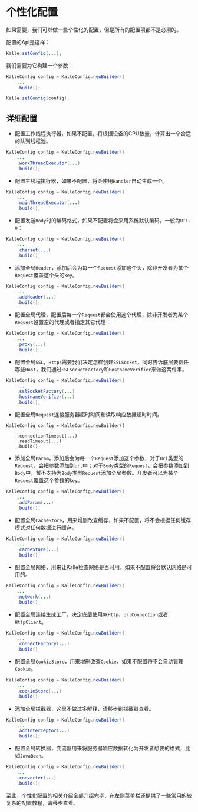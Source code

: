 # 个性化配置

如果需要，我们可以做一些个性化的配置，但是所有的配置项都不是必须的。

配置的Api是这样：
```java
Kalle.setConfig(...);
```

我们需要为它构建一个参数：
```java
KalleConfig config = KalleConfig.newBuilder()
    ...
    .build();

Kalle.setConfig(config);
```

## 详细配置
* 配置工作线程执行器，如果不配置，将根据设备的CPU数量，计算出一个合适的队列线程池。
```java
KalleConfig config = KalleConfig.newBuilder()
    ...
    .workThreadExecutor(...)
    .build();
```

* 配置主线程执行器，如果不配置，将会使用`Handler`自动生成一个。
```java
KalleConfig config = KalleConfig.newBuilder()
    ...
    .mainThreadExecutor(...)
    .build();
```

* 配置发送`Body`时的编码格式，如果不配置将会采用系统默认编码，一般为`UTF-8`：
```java
KalleConfig config = KalleConfig.newBuilder()
    ...
    .charset(...)
    .build();
```

* 添加全局`Header`，添加后会为每一个`Request`添加这个头，除非开发者为某个`Request`覆盖这个头的`key`。
```java
KalleConfig config = KalleConfig.newBuilder()
    ...
    .addHeader(...)
    .build();
```

* 配置全局代理，配置后每一个`Request`都会使用这个代理，除非开发者为某个`Request`设置空的代理或者指定其它代理：
```java
KalleConfig config = KalleConfig.newBuilder()
    ...
    .proxy(...)
    .build();
```

* 配置全局`SSL`，`Https`需要我们决定怎样创建`SSLSocket`，同时告诉底层要信任哪些`Host`，我们通过`SSLSocketFactory`和`HostnameVerifier`来做这两件事。
```java
KalleConfig config = KalleConfig.newBuilder()
    ...
    .sslSocketFactory(...)
    .hostnameVerifier(...)
    .build();
```

* 配置全局`Request`连接服务器超时时间和读取响应数据超时时间。
```
KalleConfig config = KalleConfig.newBuilder()
    ...
    .connectionTimeout(...)
    .readTimeout(...)
    .build();
```

* 添加全局`Param`，添加后会为每一个`Request`添加这个参数，对于`Url`类型的`Request`，会把参数添加到`url`中；对于`Body`类型的`Request`，会把参数添加到`Body`中，暂不支持为`Body`类型`Request`添加全局参数。开发者可以为某个`Request`覆盖这个参数的`key`。
```java
KalleConfig config = KalleConfig.newBuilder()
    ...
    .addParam(...)
    .build();
```

* 配置全局`CacheStore`，用来增删改查缓存，如果不配置，将不会根据任何缓存模式对任何数据进行缓存。
```java
KalleConfig config = KalleConfig.newBuilder()
    ...
    .cacheStore(...)
    .build();
```

* 配置全局网络，用来让Kalle检查网络是否可用，如果不配置将会默认网络是可用的。
```java
KalleConfig config = KalleConfig.newBuilder()
    ...
    .network(...)
    .build();
```

* 配置全局连接生成工厂，决定底层使用`OkHttp`、`UrlConnection`或者`HttpClient`。
```java
KalleConfig config = KalleConfig.newBuilder()
    ...
    .connectFactory(...)
    .build();
```

* 配置全局`CookieStore`，用来增删改查`Cookie`，如果不配置将不会自动管理`Cookie`。
```java
KalleConfig config = KalleConfig.newBuilder()
    ...
    .cookieStore(...)
    .build();
```

* 添加全局拦截器，这里不做过多解释，请移步到[拦截器](/config/interceptor.md)查看。
```java
KalleConfig config = KalleConfig.newBuilder()
    ...
    .addInterceptor(...)
    .build();
```

* 配置全局转换器，变流器用来将服务器响应数据转化为开发者想要的格式，比如`JavaBean`。
```java
KalleConfig config = KalleConfig.newBuilder()
    ...
    .converter(...)
    .build();
```

至此，个性化配置的相关介绍全部介绍完毕，在左侧菜单栏还提供了一些常用的较复杂的配置教程，请移步查看。